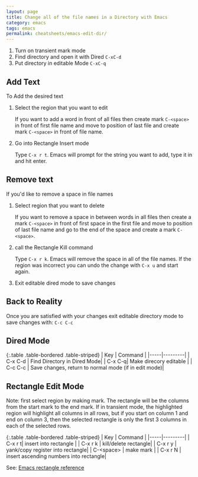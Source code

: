 ```yaml
---
layout: page
title: Change all of the file names in a Directory with Emacs
category: emacs
tags: emacs
permalink: cheatsheets/emacs-edit-dir/
---
```


1. Turn on transient mark mode
2. Find directory and open it with Dired `C-xC-d`
3. Put directory in editable Mode `C-xC-q`

## Add Text

To Add the desired text 

1. Select the region that you want to edit

     If you want to add a word in front of all files then create mark `C-<space>` in front of first file name and move to position of last file and create mark `C-<space>` in front of file name.

2.  Go into Rectangle Insert mode

     Type `C-x r t`. Emacs will prompt for the string you want to add, type it in and hit enter.



## Remove text

If you'd like to remove a space in file names

1. Select region that you want to delete

    If you want to remove a space in between words in all files then create a mark `C-<space>` in front of first space in the first file and move to position of last file name and go to the end of the space and create a mark `C-<space>`.

2. call the Rectangle Kill command

    Type `C-x r k`. Emacs will remove the space in all of the file names. If the region was incorrect you can undo the change with `C-x u` and start again.

3. Exit editable dired mode to save changes

## Back to Reality

Once you are satisfied with your changes exit editable directory mode to save changes with:
```C-c C-c```

## Dired Mode

{:.table .table-bordered .table-striped}
| Key | Command |
|-----|---------|
| C-x C-d | Find Directory in Dired Mode|
| C-x C-q| Make direcory editable |
| C-c C-c | Save changes, return to normal mode (if in edit mode)|

## Rectangle Edit Mode

Note: first select region by making mark. The rectangle will be the columns from the start mark to the end mark. If in transient mode, the highlighted region will highlight all columns in all rows, but if you start on column 1 and end on column 3, then the selected rectangle is only the first 3 columns in each of the selected rows.

{:.table .table-bordered .table-striped}
| Key | Command |
|-----|---------|
| C-x r t| insert into rectangle |
| C-x r k | kill/delete rectangle|
| C-x r y | yank/copy register into rectangle|
| C-&lt;space&gt; | make mark |
| C-x r N | insert ascending numbers into rectangle|

See: [Emacs rectangle reference](http://www.gnu.org/software/emacs/manual/html_node/emacs/Rectangles.html)

